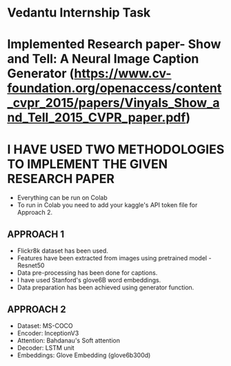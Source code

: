 # Vedantu Internship Task
# Implemented Research paper- Show and Tell: A Neural Image Caption Generator (https://www.cv-foundation.org/openaccess/content_cvpr_2015/papers/Vinyals_Show_and_Tell_2015_CVPR_paper.pdf)

# **I HAVE USED TWO METHODOLOGIES TO IMPLEMENT THE GIVEN RESEARCH PAPER**

- Everything can be run on Colab
- To run in Colab you need to add your kaggle's API token file for Approach 2.

## APPROACH 1

- Flickr8k dataset has been used.
- Features have been extracted from images using pretrained model - Resnet50
- Data pre-processing has been done for captions.
- I have used Stanford's glove6B word embeddings.
- Data preparation has been achieved using generator function.

## APPROACH 2

  - Dataset: MS-COCO
  - Encoder: InceptionV3
  - Attention: Bahdanau's Soft attention
  - Decoder: LSTM unit
  - Embeddings: Glove Embedding (glove6b300d)
